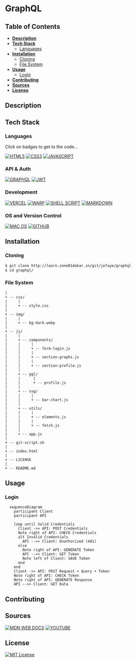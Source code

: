 # GraphQL

## Table of Contents

- [**Description**](#description)
- [**Tech Stack**](#tech-stack)
  - [Languages](#languages)
- [**Installation**](#installation)
  - [Cloning](#cloning)
  - [File System](#file-system)
- [**Usage**](#usage)
  - [Login](#login)
- [**Contributing**](#contributing)
- [**Sources**](#sources)
- [**License**](#license)

## Description

## Tech Stack

### Languages

Click on badges to get to the code...

[![HTML5](https://img.shields.io/badge/HTML5-E34F26?style=for-the-badge&logo=html5&logoColor=white)](index.html)
[![CSS3](https://img.shields.io/badge/CSS3-1572B6?style=for-the-badge&logo=css3&logoColor=white)](css/style.css)
[![JAVASCRIPT](https://img.shields.io/badge/JavaScript-323330?style=for-the-badge&logo=javascript&logoColor=F7DF1E)](js/app.js)

### API & Auth
[![GRAPHQL](https://img.shields.io/badge/GraphQl-E10098?style=for-the-badge&logo=graphql&logoColor=white)](js/gql/)
[![JWT](https://img.shields.io/badge/JWT-000000?style=for-the-badge&logo=JSON%20web%20tokens&logoColor=white)]()

### Development
[![VERCEL](https://img.shields.io/badge/Vercel-000000?style=for-the-badge&logo=vercel&logoColor=white)]()
[![WARP](https://img.shields.io/badge/warp-01A4FF?style=for-the-badge&logo=warp&logoColor=white)]()
[![SHELL SCRIPT](https://img.shields.io/badge/Shell_Script-121011?style=for-the-badge&logo=gnu-bash&logoColor=white)]()
[![MARKDOWN](https://img.shields.io/badge/Markdown-000000?style=for-the-badge&logo=markdown&logoColor=white)]()

### OS and Version Control
[![MAC OS](https://img.shields.io/badge/mac%20os-000000?style=for-the-badge&logo=apple&logoColor=white)]()
[![GITHUB](https://img.shields.io/badge/GitHub-100000?style=for-the-badge&logo=github&logoColor=white)]()

## Installation

### Cloning

```bash
$ git clone http://learn.zone01dakar.sn/git/jefaye/graphql
$ cd graphql/
```

### File System

    |
    + -- css/
    |     |
    |     + -- style.css
    |
    + -- img/
    |     |
    |     + -- bg-dark.webp
    |
    + -- js/
    |     |
    |     + -- components/
    |     |     |
    |     |     + -- form-login.js
    |     |     |
    |     |     + -- section-graphs.js
    |     |     |
    |     |     + -- section-profile.js
    |     |
    |     + -- gql/
    |     |      |
    |     |      + -- profile.js
    |     |
    |     + -- svg/
    |     |     |
    |     |     + -- bar-chart.js
    |     |
    |     + -- utils/
    |     |     |
    |     |     + -- elements.js
    |     |     |
    |     |     + -- fetch.js
    |     |
    |     + -- app.js
    |
    + -- git-script.sh
    |
    + -- index.html
    |
    + -- LICENSE
    |
    + -- README.md

## Usage

### Login

```mermaid
  sequenceDiagram
    participant Client
    participant API

    loop until Valid Credentials
      Client ->> API: POST Credentials
      Note right of API: CHECK Credentials
      alt Invalid Credentials
        API -->> Client: Unathorized (401)
      else
        Note right of API: GENERATE Token
        API -->> Client: GET Token
        Note left of Client: SAVE Token
      end
    end
    Client ->> API: POST Request + Query + Token
    Note right of API: CHECK Token
    Note right of API: GENERATE Response
    API -->> Client: GET Data
```

## Contributing

## Sources

[![MDN WEB DOCS](https://img.shields.io/badge/MDN_Web_Docs-black?style=for-the-badge&logo=mdnwebdocs&logoColor=white)]()
[![YOUTUBE](https://img.shields.io/badge/YouTube-FF0000?style=for-the-badge&logo=youtube&logoColor=white)]()

## License

[![MIT License](https://img.shields.io/badge/License-MIT-green)](LICENSE)
